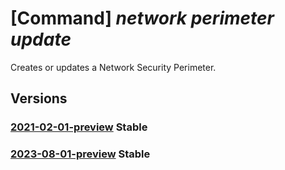 # [Command] _network perimeter update_

Creates or updates a Network Security Perimeter.

## Versions

### [2021-02-01-preview](/Resources/mgmt-plane/L3N1YnNjcmlwdGlvbnMve30vcmVzb3VyY2Vncm91cHMve30vcHJvdmlkZXJzL21pY3Jvc29mdC5uZXR3b3JrL25ldHdvcmtzZWN1cml0eXBlcmltZXRlcnMve30=/2021-02-01-preview.xml) **Stable**

<!-- mgmt-plane /subscriptions/{}/resourcegroups/{}/providers/microsoft.network/networksecurityperimeters/{} 2021-02-01-preview -->

### [2023-08-01-preview](/Resources/mgmt-plane/L3N1YnNjcmlwdGlvbnMve30vcmVzb3VyY2Vncm91cHMve30vcHJvdmlkZXJzL21pY3Jvc29mdC5uZXR3b3JrL25ldHdvcmtzZWN1cml0eXBlcmltZXRlcnMve30=/2023-08-01-preview.xml) **Stable**

<!-- mgmt-plane /subscriptions/{}/resourcegroups/{}/providers/microsoft.network/networksecurityperimeters/{} 2023-08-01-preview -->
